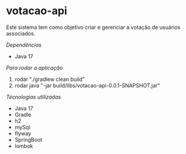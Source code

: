 # votacao-api

Este sistema tem como objetivo criar e gerenciar a votação de usuários associados.

_*Dependências*_
- Java 17

_*Para rodar a aplicação*_
1. rodar "./gradlew clean build"
2. rodar java "-jar build/libs/votacao-api-0.0.1-SNAPSHOT.jar"

_Técnologias utilizadas_
- Java 17
- Gradle
- h2
- mySql
- flyway
- SpringBoot
- lombok

